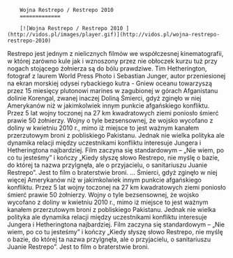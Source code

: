 
        Wojna Restrepo / Restrepo 2010 
        =============
        
        [![Wojna Restrepo / Restrepo 2010 ](http://vidos.pl/images/player.gif)](http://vidos.pl/wojna-restrepo-restrepo-2010)
        
        
 Restrepo jest jednym z nielicznych filmów we współczesnej kinematografii, w której zarówno kule jak i wznoszony przez nie obłoczek kurzu tuż przy nogach stojącego żołnierza są do bólu prawdziwe. Tim Hetherington, fotograf z laurem World Press Photo i Sebastian Junger, autor przeniesionej na ekran morskiej odysei rybackiego kutra - Gniew oceanu towarzyszą przez 15 miesięcy plutonowi marines w zagubionej w górach Afganistanu dolinie Korengal, zwanej inaczej Doliną Śmierci, gdyż zginęło w niej  Amerykanów niż w jakimkolwiek innym punkcie afgańskiego konfliktu. Przez 5 lat wojny toczonej na 27 km kwadratowych ziemi poniosło śmierć prawie 50 żołnierzy. Wojny o tyle bezsensownej, że wojsko wycofano z doliny w kwietniu 2010 r., mimo iż miejsce to jest ważnym kanałem przerzutowym broni z pobliskiego Pakistanu. Jednak nie wielka polityka ale dynamika relacji między uczestnikami konfliktu interesuje Jungera i Hetheringtona najbardziej. Film zaczyna się standardowym – „Nie wiem, po co tu jesteśmy” i kończy „Kiedy słyszę słowo Restrepo, nie myślę o bazie, do której ta nazwa przylgnęła, ale o przyjacielu, o sanitariuszu Juanie Restrepo”. Jest to film o braterstwie broni.   ... Śmierci, gdyż zginęło w niej więcej Amerykanów niż w jakimkolwiek innym punkcie afgańskiego konfliktu. Przez 5 lat wojny toczonej na 27 km kwadratowych ziemi poniosło śmierć prawie 50 żołnierzy. Wojny o tyle bezsensownej, że wojsko wycofano z doliny w kwietniu 2010 r., mimo iż miejsce to jest ważnym kanałem przerzutowym broni z pobliskiego Pakistanu. Jednak nie wielka polityka ale dynamika relacji między uczestnikami konfliktu interesuje Jungera i Hetheringtona najbardziej. Film zaczyna się standardowym – „Nie wiem, po co tu jesteśmy” i kończy „Kiedy słyszę słowo Restrepo, nie myślę o bazie, do której ta nazwa przylgnęła, ale o przyjacielu, o sanitariuszu Juanie Restrepo”. Jest to film o braterstwie broni.
    